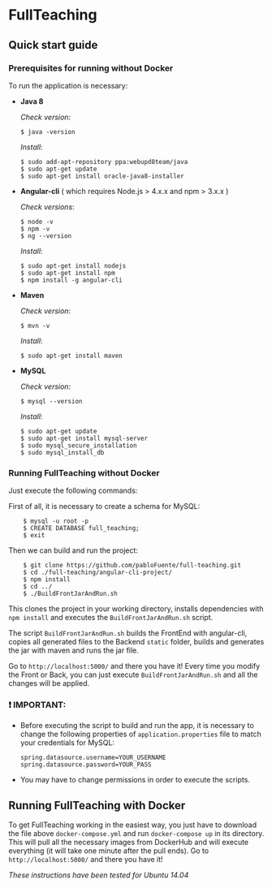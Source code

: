 # FullTeaching

## Quick start guide

### Prerequisites for running without Docker
To run the application is necessary:
  - **Java 8**

    *Check version*:

        $ java -version

     *Install*:

        $ sudo add-apt-repository ppa:webupd8team/java
        $ sudo apt-get update
        $ sudo apt-get install oracle-java8-installer

  - **Angular-cli** ( which requires  Node.js > 4.x.x  and  npm > 3.x.x )

    *Check versions*:

        $ node -v
        $ npm -v
        $ ng --version

     *Install*:

        $ sudo apt-get install nodejs
        $ sudo apt-get install npm
        $ npm install -g angular-cli

  - **Maven**

    *Check version*:

        $ mvn -v

    *Install*:

        $ sudo apt-get install maven

  - **MySQL**

    *Check version*:

        $ mysql --version

    *Install*:

        $ sudo apt-get update
        $ sudo apt-get install mysql-server
        $ sudo mysql_secure_installation
        $ sudo mysql_install_db

### Running FullTeaching without Docker

Just execute the following commands:

  First of all, it is necessary to create a schema for MySQL:

        $ mysql -u root -p
        $ CREATE DATABASE full_teaching;
        $ exit

  Then we can build and run the project:

        $ git clone https://github.com/pabloFuente/full-teaching.git
        $ cd ./full-teaching/angular-cli-project/
        $ npm install
        $ cd ../
        $ ./BuildFrontJarAndRun.sh

This clones the project in your working directory, installs dependencies with `npm install` and executes the `BuildFrontJarAndRun.sh` script.

The script `BuildFrontJarAndRun.sh` builds the FrontEnd with angular-cli, copies all generated files to the Backend `static` folder, builds and generates the jar with maven and runs the jar file.

Go to `http://localhost:5000/` and there you have it! Every time you modify the Front or Back, you can just execute `BuildFrontJarAndRun.sh` and all the changes will be applied.


### :heavy_exclamation_mark: **IMPORTANT**:

  - Before executing the script to build and run the app, it is necessary to change the following properties of `application.properties` file to match your credentials for MySQL:

        spring.datasource.username=YOUR_USERNAME
        spring.datasource.password=YOUR_PASS

  - You may have to change permissions in order to execute the scripts.



## Running FullTeaching with Docker

To get FullTeaching working in the easiest way, you just have to download the file above `docker-compose.yml` and run `docker-compose up` in its directory. This will pull all the necessary images from DockerHub and will execute everything (it will take one minute after the pull ends). Go to `http://localhost:5000/` and there you have it!

*These instructions have been tested for Ubuntu 14.04*
